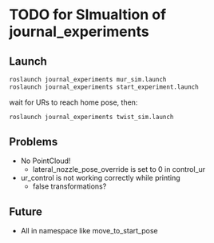 # TODO for SImualtion of journal_experiments

## Launch

```bash
roslaunch journal_experiments mur_sim.launch
roslaunch journal_experiments start_experiment.launch
```

wait for URs to reach home pose, then:

```bash
roslaunch journal_experiments twist_sim.launch
```

## Problems

- No PointCloud!
  - lateral_nozzle_pose_override is set to 0 in control_ur
- ur_control is not working correctly while printing
  - false transformations?

## Future
- All in namespace like move_to_start_pose
